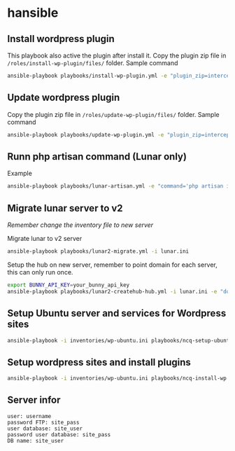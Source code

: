 # hansible

## Install wordpress plugin
This playbook also active the plugin after install it.
Copy the plugin zip file in `/roles/install-wp-plugin/files/` folder.
Sample command
```bash
ansible-playbook playbooks/install-wp-plugin.yml -e "plugin_zip=intercept-carshield.zip  plugin_name=intercept-cardshield"  -i inventories/wordpress.ini
```

## Update wordpress plugin
Copy the plugin zip file in `/roles/update-wp-plugin/files/` folder.
Sample command
```bash
ansible-playbook playbooks/update-wp-plugin.yml -e "plugin_zip=intercept-cardshield.zip plugin_name=intercept-cardshield" -i inventories/wordpress.ini"
```

## Runn php artisan command (Lunar only)
Example
```bash
ansible-playbook playbooks/lunar-artisan.yml -e "command='php artisan inspire'" -i inventories/lunar.ini
```

## Migrate lunar server to v2
*Remember change the inventory file to new server*

Migrate lunar to v2 server
```bash
ansible-playbook playbooks/lunar2-migrate.yml -i lunar.ini
```

Setup the hub on new server, remember to point domain for each server, this can only run once.
```bash
export BUNNY_API_KEY=your_bunny_api_key
ansible-playbook playbooks/lunar2-createhub-hub.yml -i lunar.ini -e "domain=s322.tdalunar.com"
```


## Setup Ubuntu server and services for Wordpress sites
```bash
ansible-playbook -i inventories/wp-ubuntu.ini playbooks/ncq-setup-ubuntu.yml --ask-become-pass
```

## Setup wordpress sites and install plugins
```bash
ansible-playbook -i inventories/wp-ubuntu.ini playbooks/ncq-install-wp.yml --ask-become-pass
```

## Server infor
```
user: username
password FTP: site_pass
user database: site_user
password user database: site_pass
DB name: site_user
```
